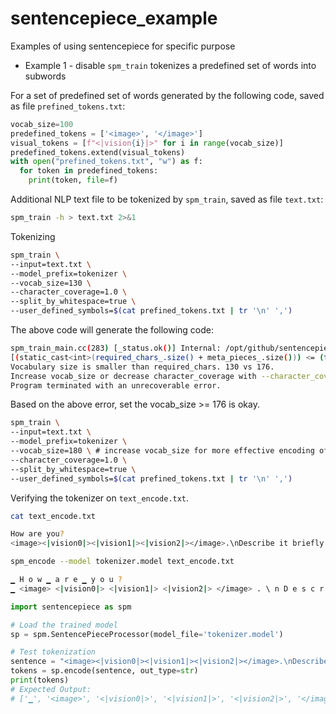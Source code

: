 # sentencepiece_example
Examples of using sentencepiece for specific purpose

* Example 1 - disable `spm_train` tokenizes a predefined set of words into subwords

For a set of predefined set of words generated by the following code, saved as file `prefined_tokens.txt`:
```python
vocab_size=100
predefined_tokens = ['<image>', '</image>']
visual_tokens = [f"<|vision{i}|>" for i in range(vocab_size)]
predefined_tokens.extend(visual_tokens)
with open("prefined_tokens.txt", "w") as f:
  for token in predefined_tokens:
    print(token, file=f)
```

Additional NLP text file to be tokenized by `spm_train`, saved as file `text.txt`:
```bash
spm_train -h > text.txt 2>&1 
```

Tokenizing
```bash
spm_train \
--input=text.txt \
--model_prefix=tokenizer \
--vocab_size=130 \
--character_coverage=1.0 \
--split_by_whitespace=true \
--user_defined_symbols=$(cat prefined_tokens.txt | tr '\n' ',')
```

The above code will generate the following code:
```bash
spm_train_main.cc(283) [_status.ok()] Internal: /opt/github/sentencepiece/src/trainer_interface.cc(584)
[(static_cast<int>(required_chars_.size() + meta_pieces_.size())) <= (trainer_spec_.vocab_size())]
Vocabulary size is smaller than required_chars. 130 vs 176.
Increase vocab_size or decrease character_coverage with --character_coverage option.
Program terminated with an unrecoverable error.
```

Based on the above error, set the vocab_size >= 176 is okay.
```bash
spm_train \
--input=text.txt \
--model_prefix=tokenizer \
--vocab_size=180 \ # increase vocab_size for more effective encoding of input text
--character_coverage=1.0 \
--split_by_whitespace=true \
--user_defined_symbols=$(cat prefined_tokens.txt | tr '\n' ',')
```

Verifying the tokenizer on `text_encode.txt`.
```bash
cat text_encode.txt

How are you?
<image><|vision0|><|vision1|><|vision2|></image>.\nDescribe it briefly.
```

```bash
spm_encode --model tokenizer.model text_encode.txt 

▁ H o w ▁ a r e ▁ y o u ?
▁ <image> <|vision0|> <|vision1|> <|vision2|> </image> . \ n D e s c r i b e ▁ i t ▁ b r i e f l y .
```

```python
import sentencepiece as spm

# Load the trained model
sp = spm.SentencePieceProcessor(model_file='tokenizer.model')

# Test tokenization
sentence = "<image><|vision0|><|vision1|><|vision2|></image>.\nDescribe it briefly."
tokens = sp.encode(sentence, out_type=str)
print(tokens)
# Expected Output:
# ['▁', '<image>', '<|vision0|>', '<|vision1|>', '<|vision2|>', '</image>', '.', '▁', 'D', 'e', 's', 'c', 'r', 'i', 'b', 'e', '▁', 'i', 't', '▁', 'b', 'r', 'i', 'e', 'f', 'l', 'y', '.']
```
